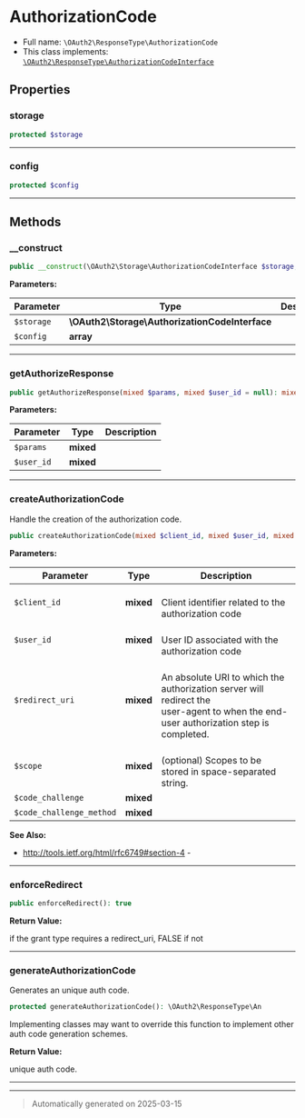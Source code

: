
# AuthorizationCode





* Full name: `\OAuth2\ResponseType\AuthorizationCode`
* This class implements:
[`\OAuth2\ResponseType\AuthorizationCodeInterface`](./AuthorizationCodeInterface.md)



## Properties


### storage



```php
protected $storage
```






***

### config



```php
protected $config
```






***

## Methods


### __construct



```php
public __construct(\OAuth2\Storage\AuthorizationCodeInterface $storage, array $config = array()): mixed
```








**Parameters:**

| Parameter | Type | Description |
|-----------|------|-------------|
| `$storage` | **\OAuth2\Storage\AuthorizationCodeInterface** |  |
| `$config` | **array** |  |





***

### getAuthorizeResponse



```php
public getAuthorizeResponse(mixed $params, mixed $user_id = null): mixed
```








**Parameters:**

| Parameter | Type | Description |
|-----------|------|-------------|
| `$params` | **mixed** |  |
| `$user_id` | **mixed** |  |





***

### createAuthorizationCode

Handle the creation of the authorization code.

```php
public createAuthorizationCode(mixed $client_id, mixed $user_id, mixed $redirect_uri, mixed $scope = null, mixed $code_challenge = null, mixed $code_challenge_method = null): string
```








**Parameters:**

| Parameter | Type | Description |
|-----------|------|-------------|
| `$client_id` | **mixed** | <br />Client identifier related to the authorization code |
| `$user_id` | **mixed** | <br />User ID associated with the authorization code |
| `$redirect_uri` | **mixed** | <br />An absolute URI to which the authorization server will redirect the<br />user-agent to when the end-user authorization step is completed. |
| `$scope` | **mixed** | <br />(optional) Scopes to be stored in space-separated string. |
| `$code_challenge` | **mixed** |  |
| `$code_challenge_method` | **mixed** |  |





**See Also:**

* http://tools.ietf.org/html/rfc6749#section-4 - 

***

### enforceRedirect



```php
public enforceRedirect(): true
```









**Return Value:**

if the grant type requires a redirect_uri, FALSE if not




***

### generateAuthorizationCode

Generates an unique auth code.

```php
protected generateAuthorizationCode(): \OAuth2\ResponseType\An
```

Implementing classes may want to override this function to implement
other auth code generation schemes.







**Return Value:**

unique auth code.




***


***
> Automatically generated on 2025-03-15
